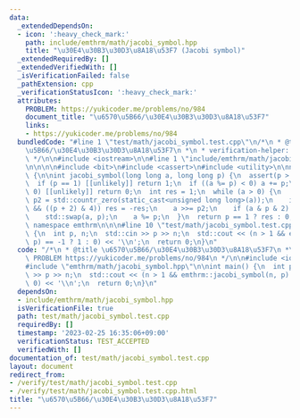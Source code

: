 ```yaml
---
data:
  _extendedDependsOn:
  - icon: ':heavy_check_mark:'
    path: include/emthrm/math/jacobi_symbol.hpp
    title: "\u30E4\u30B3\u30D3\u8A18\u53F7 (Jacobi symbol)"
  _extendedRequiredBy: []
  _extendedVerifiedWith: []
  _isVerificationFailed: false
  _pathExtension: cpp
  _verificationStatusIcon: ':heavy_check_mark:'
  attributes:
    PROBLEM: https://yukicoder.me/problems/no/984
    document_title: "\u6570\u5B66/\u30E4\u30B3\u30D3\u8A18\u53F7"
    links:
    - https://yukicoder.me/problems/no/984
  bundledCode: "#line 1 \"test/math/jacobi_symbol.test.cpp\"\n/*\n * @title \u6570\
    \u5B66/\u30E4\u30B3\u30D3\u8A18\u53F7\n *\n * verification-helper: PROBLEM https://yukicoder.me/problems/no/984\n\
    \ */\n\n#include <iostream>\n\n#line 1 \"include/emthrm/math/jacobi_symbol.hpp\"\
    \n\n\n\n#include <bit>\n#include <cassert>\n#include <utility>\n\nnamespace emthrm\
    \ {\n\nint jacobi_symbol(long long a, long long p) {\n  assert(p > 0 && p & 1);\n\
    \  if (p == 1) [[unlikely]] return 1;\n  if ((a %= p) < 0) a += p;\n  if (a ==\
    \ 0) [[unlikely]] return 0;\n  int res = 1;\n  while (a > 0) {\n    const int\
    \ p2 = std::countr_zero(static_cast<unsigned long long>(a));\n    if ((p2 & 1)\
    \ && ((p + 2) & 4)) res = -res;\n    a >>= p2;\n    if (a & p & 2) res = -res;\n\
    \    std::swap(a, p);\n    a %= p;\n  }\n  return p == 1 ? res : 0;\n}\n\n}  //\
    \ namespace emthrm\n\n\n#line 10 \"test/math/jacobi_symbol.test.cpp\"\n\nint main()\
    \ {\n  int p, n;\n  std::cin >> p >> n;\n  std::cout << (n > 1 && emthrm::jacobi_symbol(n,\
    \ p) == -1 ? 1 : 0) << '\\n';\n  return 0;\n}\n"
  code: "/*\n * @title \u6570\u5B66/\u30E4\u30B3\u30D3\u8A18\u53F7\n *\n * verification-helper:\
    \ PROBLEM https://yukicoder.me/problems/no/984\n */\n\n#include <iostream>\n\n\
    #include \"emthrm/math/jacobi_symbol.hpp\"\n\nint main() {\n  int p, n;\n  std::cin\
    \ >> p >> n;\n  std::cout << (n > 1 && emthrm::jacobi_symbol(n, p) == -1 ? 1 :\
    \ 0) << '\\n';\n  return 0;\n}\n"
  dependsOn:
  - include/emthrm/math/jacobi_symbol.hpp
  isVerificationFile: true
  path: test/math/jacobi_symbol.test.cpp
  requiredBy: []
  timestamp: '2023-02-25 16:35:06+09:00'
  verificationStatus: TEST_ACCEPTED
  verifiedWith: []
documentation_of: test/math/jacobi_symbol.test.cpp
layout: document
redirect_from:
- /verify/test/math/jacobi_symbol.test.cpp
- /verify/test/math/jacobi_symbol.test.cpp.html
title: "\u6570\u5B66/\u30E4\u30B3\u30D3\u8A18\u53F7"
---
```

